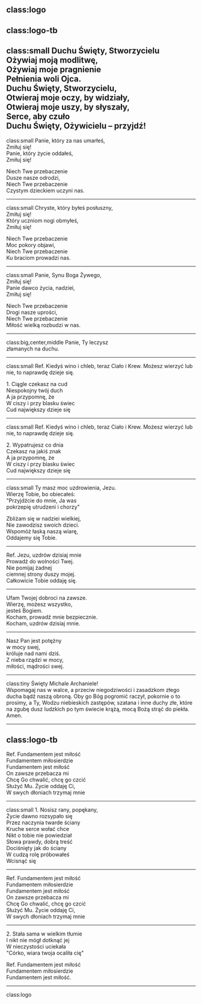class:logo
---
class:logo-tb
---
class:small
Duchu Święty, Stworzycielu  
Ożywiaj moją modlitwę,  
Ożywiaj moje pragnienie  
Pełnienia woli Ojca.  
Duchu Święty, Stworzycielu,  
Otwieraj moje oczy, by widziały,  
Otwieraj moje uszy, by słyszały,  
Serce, aby czuło  
Duchu Święty, Ożywicielu – przyjdź!  
---
class:small
Panie, który za nas umarłeś,  
Zmiłuj się!  
Panie, który życie oddałeś,  
Zmiłuj się!  

Niech Twe przebaczenie  
Dusze nasze odrodzi,  
Niech Twe przebaczenie  
Czystym dzieckiem uczyni nas.  

---
class:small
Chryste, który byłeś posłuszny,  
Zmiłuj się!  
Który uczniom nogi obmyłeś,  
Zmiłuj się!  

Niech Twe przebaczenie  
Moc pokory objawi,  
Niech Twe przebaczenie  
Ku braciom prowadzi nas.  

---
class:small
Panie, Synu Boga Żywego,  
Zmiłuj się!  
Panie dawco życia, nadziei,  
Zmiłuj się!  

Niech Twe przebaczenie  
Drogi nasze uprości,  
Niech Twe przebaczenie  
Miłość wielką rozbudzi w nas.  

---
class:big,center,middle
Panie, Ty leczysz  
złamanych na duchu. 

---
class:small
Ref. Kiedyś wino i chleb, teraz Ciało i Krew. Możesz wierzyć lub nie, to naprawdę dzieje się.  

1\. Ciągle czekasz na cud  
Niespokojny twój duch  
A ja przypomnę, że  
W ciszy i przy blasku świec  
Cud największy dzieje się  

---
class:small
Ref. Kiedyś wino i chleb, teraz Ciało i Krew. Możesz wierzyć lub nie, to naprawdę dzieje się.  

2\. Wypatrujesz co dnia  
Czekasz na jakiś znak  
A ja przypomnę, że  
W ciszy i przy blasku świec  
Cud największy dzieje się  

---
class:small
Ty masz moc uzdrowienia, Jezu.  
Wierzę Tobie, bo obiecałeś:  
"Przyjdźcie do mnie, Ja was  
pokrzepię utrudzeni i chorzy"  

Zbliżam się w nadziei wielkiej,  
Nie zawodzisz swoich dzieci.  
Wspomóż łaską naszą wiarę,  
Oddajemy się Tobie.  

---
Ref. Jezu, uzdrów dzisiaj mnie  
Prowadź do wolności Twej.  
Nie pomijaj żadnej  
ciemnej strony duszy mojej.  
Całkowicie Tobie oddaję się.  

---
Ufam Twojej dobroci na zawsze.  
Wierzę, możesz wszystko,  
jesteś Bogiem.  
Kocham, prowadź mnie bezpiecznie.  
Kocham, uzdrów dzisiaj mnie.  

---
Nasz Pan jest potężny  
w mocy swej,  
króluje nad nami dziś.  
Z nieba rządzi w mocy,  
miłości, mądrości swej.  

---
class:tiny
Święty Michale Archaniele!  
Wspomagaj nas w walce, a przeciw niegodziwości i zasadzkom złego ducha bądź naszą obroną. Oby go Bóg pogromić raczył, pokornie o to prosimy, a Ty, Wodzu niebieskich zastępów, szatana i inne duchy złe, które na zgubę dusz ludzkich po tym świecie krążą, mocą Bożą strąć do piekła.
Amen. 

---
class:logo-tb
---
Ref. Fundamentem jest miłość  
Fundamentem miłosierdzie  
Fundamentem jest miłość  
On zawsze przebacza mi  
Chcę Go chwalić, chcę go czcić  
Służyć Mu. Życie oddaję Ci,  
W swych dłoniach trzymaj mnie  

---
class:small
1\. Nosisz rany, popękany,  
Życie dawno rozsypało się  
Przez naczynia twarde ściany  
Kruche serce wołać chce  
Nikt o tobie nie powiedział  
Słowa prawdy, dobrą treść  
Dociśnięty jak do ściany  
W cudzą rolę próbowałeś  
Wcisnąć się  

---
Ref. Fundamentem jest miłość  
Fundamentem miłosierdzie  
Fundamentem jest miłość  
On zawsze przebacza mi  
Chcę Go chwalić, chcę go czcić  
Służyć Mu. Życie oddaję Ci,  
W swych dłoniach trzymaj mnie  

---
2\. Stała sama w wielkim tłumie  
I nikt nie mógł dotknąć jej  
W nieczystości uciekała  
"Córko, wiara twoja ocaliła cię"  

Ref. Fundamentem jest miłość  
Fundamentem miłosierdzie  
Fundamentem jest miłość.  

---
class:logo